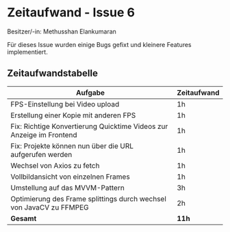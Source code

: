 # Zeitaufwand - Issue 6

Besitzer/-in: Methusshan Elankumaran

Für dieses Issue wurden einige Bugs gefixt und kleinere Features implementiert.

## Zeitaufwandstabelle

| Aufgabe | Zeitaufwand |
| --- | --- |
| FPS-Einstellung bei Video upload | 1h |
| Erstellung einer Kopie mit anderen FPS | 1h |
| Fix: Richtige Konvertierung Quicktime Videos zur Anzeige im Frontend | 1h |
| Fix: Projekte können nun über die URL aufgerufen werden | 1h |
| Wechsel von Axios zu fetch | 1h |
| Vollbildansicht von einzelnen Frames | 1h |
| Umstellung auf das MVVM-Pattern | 3h |
| Optimierung des Frame splittings durch wechsel von JavaCV zu FFMPEG | 2h | 
| **Gesamt** | **11h** |
